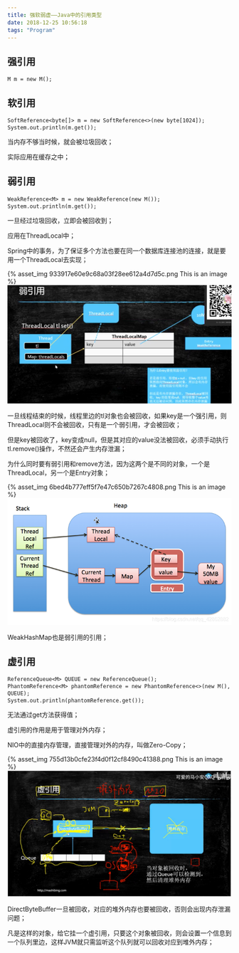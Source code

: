 ```yaml
---
title: 强软弱虚——Java中的引用类型
date: 2018-12-25 10:56:18
tags: "Program"
---
```


## 强引用

```
M m = new M();
```

 

## 软引用

```
SoftReference<byte[]> m = new SoftReference<>(new byte[1024]);
System.out.println(m.get());
```

当内存不够当时候，就会被垃圾回收；

实际应用在缓存之中；

 

## 弱引用

```
WeakReference<M> m = new WeakReference(new M());
System.out.println(m.get());
```

一旦经过垃圾回收，立即会被回收到；

应用在ThreadLocal中；

Spring中的事务，为了保证多个方法也要在同一个数据库连接池的连接，就是要用一个ThreadLocal去实现；


{% asset_img 933917e60e9c68a03f28ee612a4d7d5c.png This is an image %}
![](强软弱虚——Java中的引用类型/933917e60e9c68a03f28ee612a4d7d5c.png)


一旦线程结束的时候，线程里边的tl对象也会被回收，如果key是一个强引用，则ThreadLocal则不会被回收，只有是一个弱引用，才会被回收；

 

但是key被回收了，key变成null，但是其对应的value没法被回收，必须手动执行tl.remove()操作，不然还会产生内存泄漏；

 

为什么同时要有弱引用和remove方法，因为这两个是不同的对象，一个是ThreadLocal，另一个是Entry对象；


{% asset_img 6bed4b777eff5f7e47c650b7267c4808.png This is an image %}
![](强软弱虚——Java中的引用类型/6bed4b777eff5f7e47c650b7267c4808.png)


 

 

WeakHashMap也是弱引用的引用；

 

## 虚引用

```
ReferenceQueue<M> QUEUE = new ReferenceQueue();
PhantomReference<M> phantomReference = new PhantomReference<>(new M(), QUEUE);
System.out.println(phantomReference.get());
```

无法通过get方法获得值；

虚引用的作用是用于管理对外内存；

NIO中的直接内存管理，直接管理对外的内存，叫做Zero-Copy；


{% asset_img 755d13b0cfe23f4d0f12cf8490c41388.png This is an image %}
![](强软弱虚——Java中的引用类型/755d13b0cfe23f4d0f12cf8490c41388.png)



DirectByteBuffer一旦被回收，对应的堆外内存也要被回收，否则会出现内存泄漏问题；

凡是这样的对象，给它挂一个虚引用，只要这个对象被回收，则会设置一个信息到一个队列里边，这样JVM就只需监听这个队列就可以回收对应到堆外内存；
